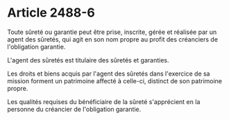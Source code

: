 # Article 2488-6

<p>Toute sûreté ou garantie peut être prise, inscrite, gérée et réalisée par un agent des sûretés, qui agit en son nom propre au profit des créanciers de l'obligation garantie.</p><p>L'agent des sûretés est titulaire des sûretés et garanties.</p><p>Les droits et biens acquis par l'agent des sûretés dans l'exercice de sa mission forment un patrimoine affecté à celle-ci, distinct de son patrimoine propre.</p><p>Les qualités requises du bénéficiaire de la sûreté s'apprécient en la personne du créancier de l'obligation garantie.</p>